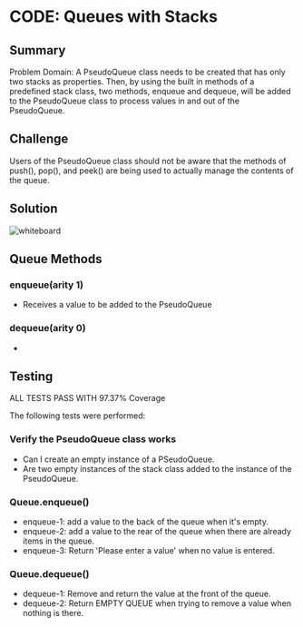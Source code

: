 # CODE: Queues with Stacks

## Summary
Problem Domain: A PseudoQueue class needs to be created that has only two stacks as properties.  Then, by using the built in methods of a predefined stack class, two methods, enqueue and dequeue, will be added to the PseudoQueue class to process values in and out of the PseudoQueue.

## Challenge
Users of the PseudoQueue class should not be aware that the methods of push(), pop(), and peek() are being used to actually manage the contents of the queue.


## Solution
![whiteboard](https://raw.githubusercontent.com/dlchambersjr/data-structures-and-algorithms/master/assets/queues-with-stacks.jpg)


## Queue Methods

### enqueue(arity 1)
*  Receives a value to be added to the PseudoQueue

### dequeue(arity 0)
*  

## Testing
ALL TESTS PASS WITH 97.37% Coverage

The following tests were performed:

### Verify the PseudoQueue class works
* Can I create an empty instance of a PSeudoQueue.
* Are two empty instances of the stack class added to the instance of the PseudoQueue.

### Queue.enqueue()
* enqueue-1: add a value to the back of the queue when it's empty.
* enqueue-2: add a value to the rear of the queue when there are already items in the queue.
* enqueue-3: Return 'Please enter a value' when no value is entered.

### Queue.dequeue()
* dequeue-1: Remove and return the value at the front of the queue.   
* dequeue-2: Return EMPTY QUEUE when trying to remove a value when nothing is there.
